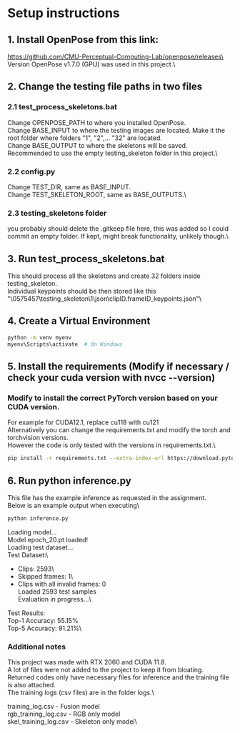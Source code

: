 # Setup instructions

## 1. Install OpenPose from this link:

https://github.com/CMU-Perceptual-Computing-Lab/openpose/releases\
Version OpenPose v1.7.0 (GPU) was used in this project.\

## 2. Change the testing file paths in two files

### 2.1 test_process_skeletons.bat

Change OPENPOSE_PATH to where you installed OpenPose.\
Change BASE_INPUT to where the testing images are located. Make it the root folder where folders "1", "2",... "32" are located.\
Change BASE_OUTPUT to where the skeletons will be saved. Recommended to use the empty testing_skeleton folder in this project.\

### 2.2 config.py

Change TEST_DIR, same as BASE_INPUT.\
Change TEST_SKELETON_ROOT, same as BASE_OUTPUTS.\

### 2.3 testing_skeletons folder
you probably should delete the .gitkeep file here, this was added so I could commit an empty folder. If kept, might break functionality, unlikely though.\

## 3. Run test_process_skeletons.bat

This should process all the skeletons and create 32 folders inside testing_skeleton.\
Individual keypoints should be then stored like this "\0575457\testing_skeleton\1\json\clipID.frameID_keypoints.json"\

## 4. Create a Virtual Environment

```bash
python -m venv myenv
myenv\Scripts\activate  # On Windows
```

## 5. Install the requirements (Modify if necessary / check your cuda version with nvcc --version)

### Modify to install the correct PyTorch version based on your CUDA version.

For example for CUDA12.1, replace cu118 with cu121\
Alternatively you can change the requirements.txt and modify the torch and torchvision versions.\
However the code is only tested with the versions in requirements.txt.\

```bash
pip install -r requirements.txt --extra-index-url https://download.pytorch.org/whl/cu118
```

## 6. Run python inference.py

This file has the example inference as requested in the assignment.\
Below is an example output when executing\

```bash
python inference.py
```

Loading model...\
Model epoch_20.pt loaded!\
Loading test dataset...\
Test Dataset:\

- Clips: 2593\
- Skipped frames: 1\
- Clips with all invalid frames: 0\
  Loaded 2593 test samples\
  Evaluation in progress...\

Test Results:\
Top-1 Accuracy: 55.15%\
Top-5 Accuracy: 91.21%\

### Additional notes

This project was made with RTX 2060 and CUDA 11.8.\
A lot of files were not added to the project to keep it from bloating.\
Returned codes only have necessary files for inference and the training file is also attached.\
The training logs (csv files) are in the folder logs.\

training_log.csv - Fusion model\
rgb_training_log.csv - RGB only model\
skel_training_log.csv - Skeleton only model\

